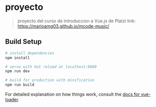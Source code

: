 # proyecto

> proyecto del curso de introduccion a Vue.js de Platzi
> link: https://marioamg03.github.io/mcode-music/

## Build Setup

``` bash
# install dependencies
npm install

# serve with hot reload at localhost:8080
npm run dev

# build for production with minification
npm run build
```

For detailed explanation on how things work, consult the [docs for vue-loader](http://vuejs.github.io/vue-loader).
